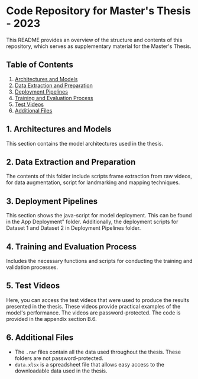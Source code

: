 # Code Repository for Master's Thesis - 2023

This README provides an overview of the structure and contents of this repository, which serves as supplementary material for the Master's Thesis.

## Table of Contents

1. [Architectures and Models]([#architectures-and-models](https://github.com/abb94/code_appendices/tree/main/Architectures%20of%20models))
2. [Data Extraction and Preparation](#data-extraction-and-preparation)
3. [Deployment Pipelines](#deployment-pipelines)
4. [Training and Evaluation Process](#training-and-evaluation-process)
5. [Test Videos](#test-videos)
6. [Additional Files](#additional-files)

## 1. Architectures and Models
This section contains the model architectures used in the thesis. 

## 2. Data Extraction and Preparation
The contents of this folder include scripts frame extraction from raw videos, for data augmentation, script for landmarking and mapping techniques. 


## 3. Deployment Pipelines
This section shows the java-script for model deployment. This can be found in the App Deployment" folder. 
Additionally, the deployment scripts for Dataset 1 and Dataset 2 in Deployment Pipelines folder. 

## 4. Training and Evaluation Process
Includes the necessary functions and scripts for conducting the training and validation processes.

## 5. Test Videos
Here, you can access the test videos that were used to produce the results presented in the thesis. These videos provide practical examples of the model's performance. The videos are password-protected. The code is provided in the appendix section B.6. 

## 6. Additional Files
- The `.rar` files contain all the data used throughout the thesis. These folders are not password-protected. 
- `data.xlsx` is a spreadsheet file that allows easy access to the downloadable data used in the thesis.
